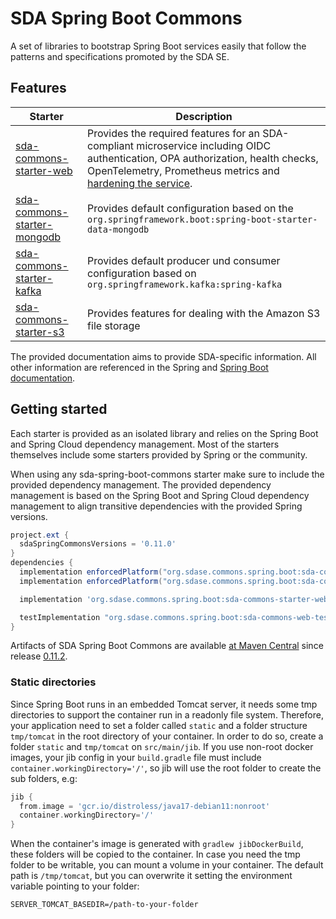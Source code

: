# SDA Spring Boot Commons

A set of libraries to bootstrap Spring Boot services easily that follow the patterns and
specifications promoted by the SDA SE.

## Features

| **Starter**                                     | **Description**                                                                                                                                                                                                     |
|-------------------------------------------------|---------------------------------------------------------------------------------------------------------------------------------------------------------------------------------------------------------------------|
| [sda-commons-starter-web](web/index.md)         | Provides the required features for an SDA-compliant microservice including OIDC authentication, OPA authorization, health checks, OpenTelemetry, Prometheus metrics and [hardening the service](security/index.md). |
| [sda-commons-starter-mongodb](mongodb/index.md) | Provides default configuration based on the `org.springframework.boot:spring-boot-starter-data-mongodb`                                                                                                             |
| [sda-commons-starter-kafka](kafka/index.md)     | Provides default producer und consumer configuration based on `org.springframework.kafka:spring-kafka`                                                                                                              |
| [sda-commons-starter-s3](s3/index.md)           | Provides features for dealing with the Amazon S3 file storage                                                                                                                                                       |

The provided documentation aims to provide SDA-specific information.
All other information are referenced in the Spring and [Spring Boot documentation](https://docs.spring.io/spring-boot/docs/current/reference/htmlsingle/#documentation).

## Getting started

Each starter is provided as an isolated library and relies on
the Spring Boot and Spring Cloud dependency management. Most of the starters themselves include some
starters provided by Spring or the community.

When using any sda-spring-boot-commons starter make sure to include the provided dependency
management.
The provided dependency management is based on the Spring Boot and Spring Cloud dependency
management to align transitive dependencies with the provided Spring versions.

```groovy
project.ext {
  sdaSpringCommonsVersions = '0.11.0'
}
dependencies {
  implementation enforcedPlatform("org.sdase.commons.spring.boot:sda-commons-dependencies:$sdaSpringCommonsVersions")
  implementation enforcedPlatform("org.sdase.commons.spring.boot:sda-commons-bom:$sdaSpringCommonsVersions")

  implementation 'org.sdase.commons.spring.boot:sda-commons-starter-web'

  testImplementation "org.sdase.commons.spring.boot:sda-commons-web-testing"
}
```

Artifacts of SDA Spring Boot Commons are available [at Maven Central](https://search.maven.org/search?q=g:org.sdase.commons.spring.boot)
since release [0.11.2](https://github.com/SDA-SE/sda-spring-boot-commons/releases/tag/0.11.2).

### Static directories
Since Spring Boot runs in an embedded Tomcat server, it needs some tmp directories to support the container run in a readonly file system.
Therefore, your application need to set a folder called `static` and a folder structure `tmp/tomcat` in the root directory of your container.
In order to do so, create a folder `static` and `tmp/tomcat` on `src/main/jib`.
If you use non-root docker images, your jib config in your `build.gradle` file must include `container.workingDirectory='/'`,
so jib will use the root folder to create the sub folders, e.g:

```gradle
jib {
  from.image = 'gcr.io/distroless/java17-debian11:nonroot'
  container.workingDirectory='/'
}
```

When the container's image is generated with `gradlew jibDockerBuild`, these folders will be copied to the container.
In case you need the tmp folder to be writable, you can mount a volume in your container. The default path is `/tmp/tomcat`, but you can overwrite it setting the environment variable pointing to your folder:

```
SERVER_TOMCAT_BASEDIR=/path-to-your-folder
```
